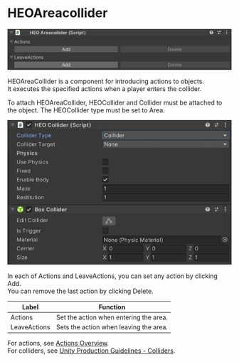 # HEOAreacollider
![HEOAreacollider](img/HEOAreaCollider.jpg)

HEOAreaCollider is a component for introducing actions to objects. <br/>
It executes the specified actions when a player enters the collider.

To attach HEOAreaCollider, HEOCollider and Collider must be attached to the object.
The HEOCollider type must be set to Area.

![HEOCollider](img/HEOCollider.jpg)

In each of Actions and LeaveActions, you can set any action by clicking Add. <br/>
You can remove the last action by clicking Delete.

| Label | Function |
| ---- | ---- |
| Actions | Set the action when entering the area. |
| LeaveActions | Sets the action when leaving the area. |

For actions, see [Actions Overview](ActionsOverview.md). <br>
For colliders, see [Unity Production Guidelines - Colliders](../WorldMakingGuide/UnityGuidelines.md).